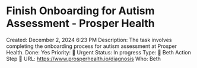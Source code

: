 # Finish Onboarding for Autism Assessment - Prosper Health

Created: December 2, 2024 6:23 PM
Description: The task involves completing the onboarding process for autism assessment at Prosper Health.
Done: Yes
Priority: 🔴 Urgent
Status: In progress
Type: 🔶 Beth Action Step 🔶
URL: https://www.prosperhealth.io/diagnosis
Who: Beth